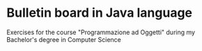 # Bulletin board in Java language
Exercises for the course "Programmazione ad Oggetti" during my Bachelor's degree in Computer Science
